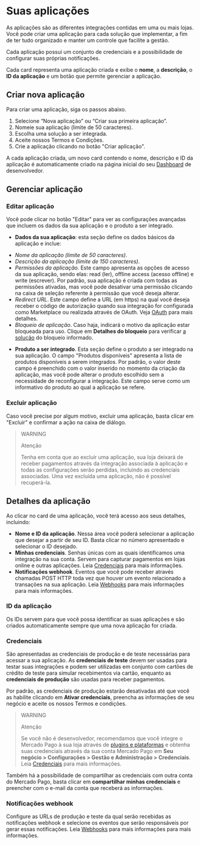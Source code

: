 # Suas aplicações
 
As aplicações são as diferentes integrações contidas em uma ou mais lojas. Você pode criar uma aplicação para cada solução que implementar, a fim de ter tudo organizado e manter um controle que facilite a gestão.
 
Cada aplicação possui um conjunto de credenciais e a possibilidade de configurar suas próprias notificações.
 
Cada card representa uma aplicação criada e exibe o **nome**, a **descrição**, o **ID da aplicação** e um botão que permite gerenciar a aplicação.
 
## Criar nova aplicação
 
Para criar uma aplicação, siga os passos abaixo.
 
1. Selecione “Nova aplicação” ou “Criar sua primeira aplicação”.
2. Nomeie sua aplicação (limite de 50 caracteres).
3. Escolha uma solução a ser integrada.
4. Aceite nossos Termos e Condições.
5. Crie a aplicação clicando no botão "Criar aplicação".
 
A cada aplicação criada, um novo card contendo o nome, descrição e ID da aplicação é automaticamente criado na página inicial do seu [Dashboard](https://www.mercadopago[FAKER][URL][DOMAIN]/developers/dashboard/introduction) de desenvolvedor.

## Gerenciar aplicação
 
### Editar aplicação
Você pode clicar no botão "Editar" para ver as configurações avançadas que incluem os dados da sua aplicação e o produto a ser integrado.
 
* **Dados da sua aplicação**: esta seção define os dados básicos da aplicação e inclue:
 
 - *Nome da aplicação (limite de 50 caracteres)*.
 - *Descrição da aplicação (limite de 150 caracteres)*.
 - *Permissões da aplicação*. Este campo apresenta as opções de acesso da sua aplicação, sendo elas: read (ler), offline access (acesso offline) e write (escrever). Por padrão, sua aplicação é criada com todas as permissões ativadas, mas você pode desativar uma permissão clicando na caixa de seleção referente à permissão que você deseja alterar.
 - *Redirect URL*. Este campo define a URL (em https) na qual você deseja receber o código de autorização quando sua integração for configurada como Marketplace ou realizada através de OAuth. Veja [OAuth](https://www.mercadopago[FAKER][URL][DOMAIN]/developers/pt/guides/security/oauth/introduction) para mais detalhes.
 - *Bloqueio de aplicação*. Caso haja, indicará o motivo da aplicação estar bloqueada para uso. Clique em **Detalhes do bloqueio** para verificar [a solução](https://www.mercadopago[FAKER][URL][DOMAIN]/developers/pt/support/23064) do bloqueio informado.
 
* **Produto a ser integrado**. Esta seção define o produto a ser integrado na sua aplicação. O campo "Produtos disponíveis" apresenta a lista de produtos disponíveis a serem integrados. Por padrão, o valor deste campo é preenchido com o valor inserido no momento da criação da aplicação, mas você pode alterar o produto escolhido sem a necessidade de reconfigurar a integração. Este campo serve como um informativo do produto ao qual a aplicação se refere.
 
### Excluir aplicação
Caso você precise por algum motivo, excluir uma aplicação, basta clicar em "Excluir" e confirmar a ação na caixa de diálogo.
 
> WARNING
>
> Atenção
>
> Tenha em conta que ao excluir uma aplicação, sua loja deixará de receber pagamentos através da integração associada à aplicação e todas as configurações serão perdidas, incluindo as credenciais associadas. Uma vez excluída uma aplicação, não é possível recuperá-la.
 
## Detalhes da aplicação
 
Ao clicar no card de uma aplicação, você terá acesso aos seus detalhes, incluindo:
 
* **Nome e ID da aplicação**. Nessa área você poderá selecionar a aplicação que desejar a partir de seu ID. Basta clicar no número apresentado e selecionar o ID desejado.
* **Minhas credenciais**. Senhas únicas com as quais identificamos uma integração na sua conta. Servem para capturar pagamentos em lojas online e outras aplicações. Leia [Credenciais](https://www.mercadopago[FAKER][URL][DOMAIN]/developers/pt/guides/resources/credentials) para mais informações.
* **Notificações webhook**. Eventos que você pode receber através chamadas POST HTTP toda vez que houver um evento relacionado a transações na sua aplicação. Leia [Webhooks](https://www.mercadopago[FAKER][URL][DOMAIN]/developers/pt/guides/notifications/webhooks) para mais informações para mais informações.
 
### ID da aplicação
Os IDs servem para que você possa identificar as suas aplicações e são criados automaticamente sempre que uma nova aplicação for criada.
 
### Credenciais
São apresentadas as credenciais de produção e de teste necessárias para acessar a sua aplicação. As **credenciais de teste** devem ser usadas para testar suas integrações e podem ser utilizadas em conjunto com cartões de crédito de teste para simular recebimentos via cartão, enquanto as **credenciais de produção** são usadas para receber pagamentos.
 
Por padrão, as credenciais de produção estarão desativadas até que você as habilite clicando em **Ativar credenciais**, preencha as informações de seu negócio e aceite os nossos Termos e condições.
 
> WARNING
>
> Atenção
>
> Se você não é desenvolvedor, recomendamos que você integre o Mercado Pago à sua loja através de [plugins e plataformas](https://www.mercadopago[FAKER][URL][DOMAIN]/developers/pt/gguides/plugins) e obtenha suas credenciais através da sua conta Mercado Pago em **Seu negócio > Configurações > Gestão e Administração > Credenciais**. Leia [Credenciais](https://www.mercadopago[FAKER][URL][DOMAIN]/developers/pt/guides/resources/credentials) para mais informações.
 
Também há a possibilidade de compartilhar as credenciais com outra conta do Mercado Pago, basta clicar em **compartilhar minhas credenciais** e preencher com o e-mail da conta que receberá as informações.
 
### Notificações webhook
Configure as URLs de produção e teste da qual serão recebidas as notificações webhook e selecione os eventos que serão responsáveis por gerar essas notificações. Leia [Webhooks](https://www.mercadopago[FAKER][URL][DOMAIN]/developers/pt/guides/notifications/webhooks) para mais informações para mais informações.